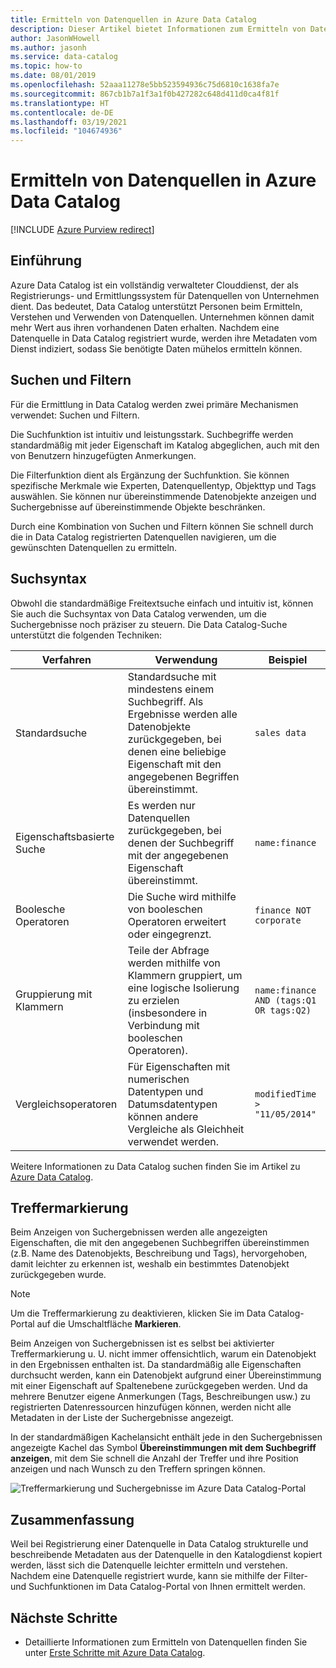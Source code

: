 ```yaml
---
title: Ermitteln von Datenquellen in Azure Data Catalog
description: Dieser Artikel bietet Informationen zum Ermitteln von Datenobjekten, die in Azure Data Catalog registriert wurden, einschließlich der Verwendung der Funktionen für Suchen und Filtern sowie Treffermarkierung im Azure Data Catalog-Portal.
author: JasonWHowell
ms.author: jasonh
ms.service: data-catalog
ms.topic: how-to
ms.date: 08/01/2019
ms.openlocfilehash: 52aaa11278e5bb523594936c75d6810c1638fa7e
ms.sourcegitcommit: 867cb1b7a1f3a1f0b427282c648d411d0ca4f81f
ms.translationtype: HT
ms.contentlocale: de-DE
ms.lasthandoff: 03/19/2021
ms.locfileid: "104674936"
---
```

# <a name="how-to-discover-data-sources-in-azure-data-catalog"></a>Ermitteln von Datenquellen in Azure Data Catalog

[!INCLUDE [Azure Purview redirect](../../includes/data-catalog-use-purview.md)]

## <a name="introduction"></a>Einführung

Azure Data Catalog ist ein vollständig verwalteter Clouddienst, der als Registrierungs- und Ermittlungssystem für Datenquellen von Unternehmen dient. Das bedeutet, Data Catalog unterstützt Personen beim Ermitteln, Verstehen und Verwenden von Datenquellen. Unternehmen können damit mehr Wert aus ihren vorhandenen Daten erhalten. Nachdem eine Datenquelle in Data Catalog registriert wurde, werden ihre Metadaten vom Dienst indiziert, sodass Sie benötigte Daten mühelos ermitteln können.

## <a name="searching-and-filtering"></a>Suchen und Filtern

Für die Ermittlung in Data Catalog werden zwei primäre Mechanismen verwendet: Suchen und Filtern.

Die Suchfunktion ist intuitiv und leistungsstark. Suchbegriffe werden standardmäßig mit jeder Eigenschaft im Katalog abgeglichen, auch mit den von Benutzern hinzugefügten Anmerkungen.

Die Filterfunktion dient als Ergänzung der Suchfunktion. Sie können spezifische Merkmale wie Experten, Datenquellentyp, Objekttyp und Tags auswählen. Sie können nur übereinstimmende Datenobjekte anzeigen und Suchergebnisse auf übereinstimmende Objekte beschränken.

Durch eine Kombination von Suchen und Filtern können Sie schnell durch die in Data Catalog registrierten Datenquellen navigieren, um die gewünschten Datenquellen zu ermitteln.

## <a name="search-syntax"></a>Suchsyntax

Obwohl die standardmäßige Freitextsuche einfach und intuitiv ist, können Sie auch die Suchsyntax von Data Catalog verwenden, um die Suchergebnisse noch präziser zu steuern. Die Data Catalog-Suche unterstützt die folgenden Techniken:

| Verfahren | Verwendung | Beispiel |
| --- | --- | --- |
| Standardsuche |Standardsuche mit mindestens einem Suchbegriff. Als Ergebnisse werden alle Datenobjekte zurückgegeben, bei denen eine beliebige Eigenschaft mit den angegebenen Begriffen übereinstimmt. |`sales data` |
| Eigenschaftsbasierte Suche |Es werden nur Datenquellen zurückgegeben, bei denen der Suchbegriff mit der angegebenen Eigenschaft übereinstimmt. |`name:finance` |
| Boolesche Operatoren |Die Suche wird mithilfe von booleschen Operatoren erweitert oder eingegrenzt. |`finance NOT corporate` |
| Gruppierung mit Klammern |Teile der Abfrage werden mithilfe von Klammern gruppiert, um eine logische Isolierung zu erzielen (insbesondere in Verbindung mit booleschen Operatoren). |`name:finance AND (tags:Q1 OR tags:Q2)` |
| Vergleichsoperatoren |Für Eigenschaften mit numerischen Datentypen und Datumsdatentypen können andere Vergleiche als Gleichheit verwendet werden. |`modifiedTime > "11/05/2014"` |

Weitere Informationen zu Data Catalog suchen finden Sie im Artikel zu [Azure Data Catalog](/rest/api/datacatalog/#search-syntax-reference).

## <a name="hit-highlighting"></a>Treffermarkierung

Beim Anzeigen von Suchergebnissen werden alle angezeigten Eigenschaften, die mit den angegebenen Suchbegriffen übereinstimmen (z.B. Name des Datenobjekts, Beschreibung und Tags), hervorgehoben, damit leichter zu erkennen ist, weshalb ein bestimmtes Datenobjekt zurückgegeben wurde.

> [!NOTE]
> Um die Treffermarkierung zu deaktivieren, klicken Sie im Data Catalog-Portal auf die Umschaltfläche **Markieren**.

Beim Anzeigen von Suchergebnissen ist es selbst bei aktivierter Treffermarkierung u. U. nicht immer offensichtlich, warum ein Datenobjekt in den Ergebnissen enthalten ist. Da standardmäßig alle Eigenschaften durchsucht werden, kann ein Datenobjekt aufgrund einer Übereinstimmung mit einer Eigenschaft auf Spaltenebene zurückgegeben werden. Und da mehrere Benutzer eigene Anmerkungen (Tags, Beschreibungen usw.) zu registrierten Datenressourcen hinzufügen können, werden nicht alle Metadaten in der Liste der Suchergebnisse angezeigt.

In der standardmäßigen Kachelansicht enthält jede in den Suchergebnissen angezeigte Kachel das Symbol **Übereinstimmungen mit dem Suchbegriff anzeigen**, mit dem Sie schnell die Anzahl der Treffer und ihre Position anzeigen und nach Wunsch zu den Treffern springen können.

 ![Treffermarkierung und Suchergebnisse im Azure Data Catalog-Portal](./media/data-catalog-how-to-discover/search-matches.png)

## <a name="summary"></a>Zusammenfassung

Weil bei Registrierung einer Datenquelle in Data Catalog strukturelle und beschreibende Metadaten aus der Datenquelle in den Katalogdienst kopiert werden, lässt sich die Datenquelle leichter ermitteln und verstehen. Nachdem eine Datenquelle registriert wurde, kann sie mithilfe der Filter- und Suchfunktionen im Data Catalog-Portal von Ihnen ermittelt werden.

## <a name="next-steps"></a>Nächste Schritte

* Detaillierte Informationen zum Ermitteln von Datenquellen finden Sie unter [Erste Schritte mit Azure Data Catalog](data-catalog-get-started.md).
